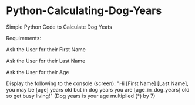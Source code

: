 # Python-Calculating-Dog-Years
Simple Python Code to Calculate Dog Yeats

Requirements:

Ask the User for their First Name

Ask the User for their Last Name

Ask the User for their Age

Display the following to the console (screen): "Hi [First Name] [Last Name], you may be [age]  years old but in dog years you are [age_in_dog_years] old so get busy living!"
(Dog years is your age multiplied (*) by 7)
